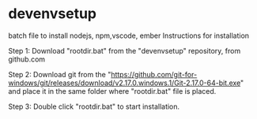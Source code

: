 # devenvsetup
batch file to install nodejs, npm,vscode, ember
Instructions for installation

Step 1: Download "rootdir.bat" from the "devenvsetup" repository, from github.com

Step 2: Download git from the       "https://github.com/git-for-windows/git/releases/download/v2.17.0.windows.1/Git-2.17.0-64-bit.exe"  and place it in the same folder where "rootdir.bat"   file is placed.

Step 3: Double click "rootdir.bat" to start installation.